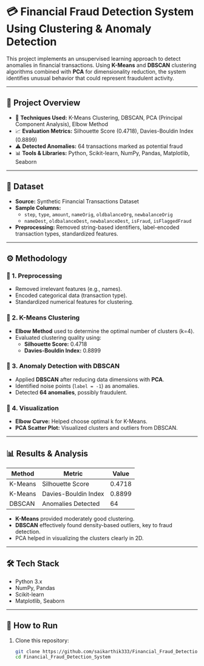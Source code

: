 # 💳 Financial Fraud Detection System Using Clustering & Anomaly Detection

This project implements an unsupervised learning approach to detect anomalies in financial transactions. Using **K-Means** and **DBSCAN** clustering algorithms combined with **PCA** for dimensionality reduction, the system identifies unusual behavior that could represent fraudulent activity.

---

## 📌 Project Overview

- 🧠 **Techniques Used:** K-Means Clustering, DBSCAN, PCA (Principal Component Analysis), Elbow Method
- 📈 **Evaluation Metrics:** Silhouette Score (0.4718), Davies-Bouldin Index (0.8899)
- ⚠️ **Detected Anomalies:** 64 transactions marked as potential fraud
- 📊 **Tools & Libraries:** Python, Scikit-learn, NumPy, Pandas, Matplotlib, Seaborn

---

## 📂 Dataset

- **Source:** Synthetic Financial Transactions Dataset
- **Sample Columns:**
  - `step`, `type`, `amount`, `nameOrig`, `oldbalanceOrg`, `newbalanceOrig`
  - `nameDest`, `oldbalanceDest`, `newbalanceDest`, `isFraud`, `isFlaggedFraud`
- **Preprocessing:** Removed string-based identifiers, label-encoded transaction types, standardized features.

---

## ⚙️ Methodology

### 🔹 1. Preprocessing
- Removed irrelevant features (e.g., names).
- Encoded categorical data (transaction type).
- Standardized numerical features for clustering.

### 🔹 2. K-Means Clustering
- **Elbow Method** used to determine the optimal number of clusters (k=4).
- Evaluated clustering quality using:
  - **Silhouette Score:** 0.4718
  - **Davies-Bouldin Index:** 0.8899

### 🔹 3. Anomaly Detection with DBSCAN
- Applied **DBSCAN** after reducing data dimensions with **PCA**.
- Identified noise points (`label = -1`) as anomalies.
- Detected **64 anomalies**, possibly fraudulent.

### 🔹 4. Visualization
- **Elbow Curve:** Helped choose optimal k for K-Means.
- **PCA Scatter Plot:** Visualized clusters and outliers from DBSCAN.

---

## 📊 Results & Analysis

| Method        | Metric               | Value     |
|---------------|----------------------|-----------|
| K-Means       | Silhouette Score     | 0.4718    |
| K-Means       | Davies-Bouldin Index | 0.8899    |
| DBSCAN        | Anomalies Detected   | 64        |

- **K-Means** provided moderately good clustering.
- **DBSCAN** effectively found density-based outliers, key to fraud detection.
- PCA helped in visualizing the clusters clearly in 2D.

---

## 🛠️ Tech Stack

- Python 3.x
- NumPy, Pandas
- Scikit-learn
- Matplotlib, Seaborn

---

## 🧪 How to Run

1. Clone this repository:
   ```bash
   git clone https://github.com/saikarthik333/Financial_Fraud_Detection_System.git
   cd Financial_Fraud_Detection_System
